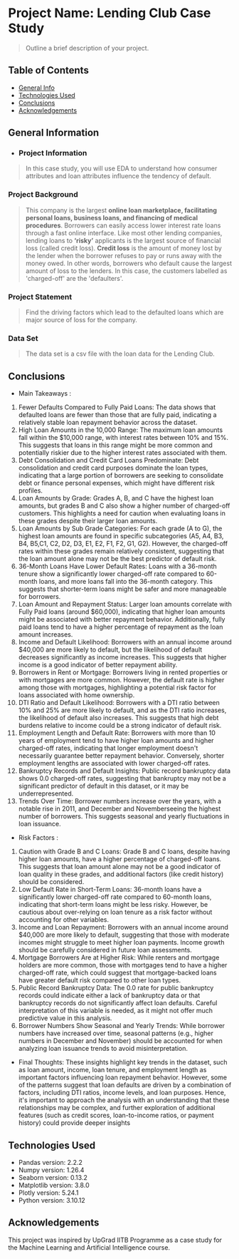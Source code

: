 # Project Name:  Lending Club Case Study

> Outline a brief description of your project.


## Table of Contents
* [General Info](#general-information)
* [Technologies Used](#technologies-used)
* [Conclusions](#conclusions)
* [Acknowledgements](#acknowledgements)

<!-- You can include any other section that is pertinent to your problem -->

## General Information
- ### Project Information

> In this case study, you will use EDA to understand how consumer attributes and loan attributes influence the tendency of default.

### Project Background

> This company is the largest **online loan marketplace, facilitating personal loans, business loans, and financing of medical procedures**. Borrowers can easily access lower interest rate loans through a fast online interface. Like most other lending companies, lending loans to **‘risky’** applicants is the largest source of financial loss (called credit loss). **Credit loss** is the amount of money lost by the lender when the borrower refuses to pay or runs away with the money owed. In other words, borrowers who default cause the largest amount of loss to the lenders. In this case, the customers labelled as 'charged-off' are the 'defaulters'.

### Project Statement

> Find the driving factors which lead to the defaulted loans which are major source of loss for the company.

### Data Set

> The data set is a csv file with the loan data for the Lending Club.

<!-- You don't have to answer all the questions - just the ones relevant to your project. -->

## Conclusions
- Main Takeaways :

1. Fewer Defaults Compared to Fully Paid Loans: The data shows that defaulted loans are fewer than those that are fully paid, indicating a relatively stable loan repayment behavior across the dataset.
2. High Loan Amounts in the 10,000 Range: The maximum loan amounts fall within the $10,000 range, with interest rates between 10% and 15%. This suggests that loans in this range might be more common and potentially riskier due to the higher interest rates associated with them.
3. Debt Consolidation and Credit Card Loans Predominate: Debt consolidation and credit card purposes dominate the loan types, indicating that a large portion of borrowers are seeking to consolidate debt or finance personal expenses, which might have different risk profiles.
4. Loan Amounts by Grade: Grades A, B, and C have the highest loan amounts, but grades B and C also show a higher number of charged-off customers. This highlights a need for caution when evaluating loans in these grades despite their larger loan amounts.
5. Loan Amounts by Sub Grade Categories: For each grade (A to G), the highest loan amounts are found in specific subcategories (A5, A4, B3, B4, B5,C1, C2, D2, D3, E1, E2, F1, F2, G1, G2). However, the charged-off rates within these grades remain relatively consistent, suggesting that the loan amount alone may not be the best predictor of default risk.
6. 36-Month Loans Have Lower Default Rates: Loans with a 36-month tenure show a significantly lower charged-off rate compared to 60-month loans, and more loans fall into the 36-month category. This suggests that shorter-term loans might be safer and more manageable for borrowers.
7. Loan Amount and Repayment Status: Larger loan amounts correlate with Fully Paid loans (around $60,000), indicating that higher loan amounts might be associated with better repayment behavior. Additionally, fully paid loans tend to have a higher percentage of repayment as the loan amount increases.
8. Income and Default Likelihood: Borrowers with an annual income around $40,000 are more likely to default, but the likelihood of default decreases significantly as income increases. This suggests that higher income is a good indicator of better repayment ability.
9. Borrowers in Rent or Mortgage: Borrowers living in rented properties or with mortgages are more common. However, the default rate is higher among those with mortgages, highlighting a potential risk factor for loans associated with home ownership.
10. DTI Ratio and Default Likelihood: Borrowers with a DTI ratio between 10% and 25% are more likely to default, and as the DTI ratio increases, the likelihood of default also increases. This suggests that high debt burdens relative to income could be a strong indicator of default risk.
11. Employment Length and Default Rate: Borrowers with more than 10 years of employment tend to have higher loan amounts and higher charged-off rates, indicating that longer employment doesn't necessarily guarantee better repayment behavior. Conversely, shorter employment lengths are associated with lower charged-off rates.
12. Bankruptcy Records and Default Insights: Public record bankruptcy data shows 0.0 charged-off rates, suggesting that bankruptcy may not be a significant predictor of default in this dataset, or it may be underrepresented.
13. Trends Over Time: Borrower numbers increase over the years, with a notable rise in 2011, and December and Novemberseeing the highest number of borrowers. This suggests seasonal and yearly fluctuations in loan issuance.
- Risk Factors :
1. Caution with Grade B and C Loans: Grade B and C loans, despite having higher loan amounts, have a higher percentage of charged-off loans. This suggests that loan amount alone may not be a good indicator of loan quality in these grades, and additional factors (like credit history) should be considered.
2. Low Default Rate in Short-Term Loans: 36-month loans have a significantly lower charged-off rate compared to 60-month loans, indicating that short-term loans might be less risky. However, be cautious about over-relying on loan tenure as a risk factor without accounting for other variables.
3. Income and Loan Repayment: Borrowers with an annual income around $40,000 are more likely to default, suggesting that those with moderate incomes might struggle to meet higher loan payments. Income growth should be carefully considered in future loan assessments.
4. Mortgage Borrowers Are at Higher Risk: While renters and mortgage holders are more common, those with mortgages tend to have a higher charged-off rate, which could suggest that mortgage-backed loans have greater default risk compared to other loan types.
5. Public Record Bankruptcy Data: The 0.0 rate for public bankruptcy records could indicate either a lack of bankruptcy data or that bankruptcy records do not significantly affect loan defaults. Careful interpretation of this variable is needed, as it might not offer much predictive value in this analysis.
6. Borrower Numbers Show Seasonal and Yearly Trends: While borrower numbers have increased over time, seasonal patterns (e.g., higher numbers in December and November) should be accounted for when analyzing loan issuance trends to avoid misinterpretation.

- Final Thoughts:
These insights highlight key trends in the dataset, such as loan amount, income, loan tenure, and employment length as important factors influencing loan repayment behavior. However, some of the patterns suggest that loan defaults are driven by a combination of factors, including DTI ratios, income levels, and loan purposes. Hence, it's important to approach the analysis with an understanding that these relationships may be complex, and further exploration of additional features (such as credit scores, loan-to-income ratios, or payment history) could provide deeper insights
<!-- You don't have to answer all the questions - just the ones relevant to your project. -->


## Technologies Used
- Pandas version: 2.2.2
- Numpy version: 1.26.4
- Seaborn version: 0.13.2
- Matplotlib version: 3.8.0
- Plotly version: 5.24.1
- Python version: 3.10.12

<!-- As the libraries versions keep on changing, it is recommended to mention the version of library used in this project -->

## Acknowledgements
This project was inspired by UpGrad IITB Programme as a case study for the Machine Learning and Artificial Intelligence course.

<!-- Optional -->
<!-- ## License -->
<!-- This project is open source and available under the [... License](). -->

<!-- You don't have to include all sections - just the one's relevant to your project -->
